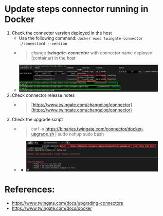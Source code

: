 # Update steps connector running in Docker

1. Check the connector version deployed in the host
   * Use the following command: `docker exec twingate-connector ./connectord --version`
   * > change _**twingate-connector**_ with connector name deployed (container) in the host
   * ![Check version](Pictures/Update(1).png)
2. Check connector release notes
   * > [https://www.twingate.com/changelog/connector](https://www.twingate.com/changelog/connector)
2. Check the upgrade script
   * > curl -s https://binaries.twingate.com/connector/docker-upgrade.sh | sudo nohup sudo bash
   * * ![Upgrade script](Pictures/Update(2).png)

# References:
- https://www.twingate.com/docs/upgrading-connectors
- https://www.twingate.com/docs/docker
